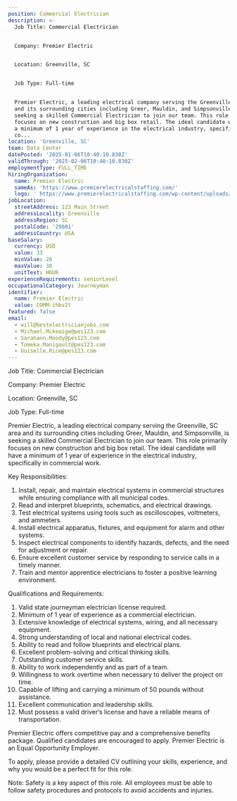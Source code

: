 ```yaml
---
position: Commercial Electrician
description: >-
  Job Title: Commercial Electrician 


  Company: Premier Electric


  Location: Greenville, SC


  Job Type: Full-time


  Premier Electric, a leading electrical company serving the Greenville, SC area
  and its surrounding cities including Greer, Mauldin, and Simpsonville, is
  seeking a skilled Commercial Electrician to join our team. This role primarily
  focuses on new construction and big box retail. The ideal candidate will have
  a minimum of 1 year of experience in the electrical industry, specifically in
  co...
location: 'Greenville, SC'
team: Data Center
datePosted: '2025-01-06T10:40:10.830Z'
validThrough: '2025-02-06T10:40:10.830Z'
employmentType: FULL_TIME
hiringOrganization:
  name: Premier Electric
  sameAs: 'https://www.premierelectricalstaffing.com/'
  logo: ' https://www.premierelectricalstaffing.com/wp-content/uploads/2020/05/Premier-Electrical-Staffing-logo.png'
jobLocation:
  streetAddress: 123 Main Street
  addressLocality: Greenville
  addressRegion: SC
  postalCode: '29601'
  addressCountry: USA
baseSalary:
  currency: USD
  value: 33
  minValue: 28
  maxValue: 38
  unitText: HOUR
experienceRequirements: seniorLevel
occupationalCategory: Journeyman
identifier:
  name: Premier Electric
  value: COMM-zhbv2t
featured: false
email:
  - will@bestelectricianjobs.com
  - Michael.Mckeaige@pes123.com
  - Sarahann.Moody@pes123.com
  - Tomeka.Manigault@pes123.com
  - Guiselle.Rice@pes123.com
---
```




Job Title: Commercial Electrician 

Company: Premier Electric

Location: Greenville, SC

Job Type: Full-time

Premier Electric, a leading electrical company serving the Greenville, SC area and its surrounding cities including Greer, Mauldin, and Simpsonville, is seeking a skilled Commercial Electrician to join our team. This role primarily focuses on new construction and big box retail. The ideal candidate will have a minimum of 1 year of experience in the electrical industry, specifically in commercial work.

Key Responsibilities:

1. Install, repair, and maintain electrical systems in commercial structures while ensuring compliance with all municipal codes.
2. Read and interpret blueprints, schematics, and electrical drawings.
3. Test electrical systems using tools such as oscilloscopes, voltmeters, and ammeters.
4. Install electrical apparatus, fixtures, and equipment for alarm and other systems.
5. Inspect electrical components to identify hazards, defects, and the need for adjustment or repair.
6. Ensure excellent customer service by responding to service calls in a timely manner.
7. Train and mentor apprentice electricians to foster a positive learning environment.

Qualifications and Requirements:

1. Valid state journeyman electrician license required.
2. Minimum of 1 year of experience as a commercial electrician.
3. Extensive knowledge of electrical systems, wiring, and all necessary equipment.
4. Strong understanding of local and national electrical codes.
5. Ability to read and follow blueprints and electrical plans.
6. Excellent problem-solving and critical thinking skills.
7. Outstanding customer service skills.
8. Ability to work independently and as part of a team.
9. Willingness to work overtime when necessary to deliver the project on time.
10. Capable of lifting and carrying a minimum of 50 pounds without assistance.
11. Excellent communication and leadership skills.
12. Must possess a valid driver’s license and have a reliable means of transportation.

Premier Electric offers competitive pay and a comprehensive benefits package. Qualified candidates are encouraged to apply. Premier Electric is an Equal Opportunity Employer. 

To apply, please provide a detailed CV outlining your skills, experience, and why you would be a perfect fit for this role. 

Note: Safety is a key aspect of this role. All employees must be able to follow safety procedures and protocols to avoid accidents and injuries.

